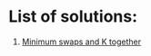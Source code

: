 # List of solutions:

1. [Minimum swaps and K together](https://github.com/SanjampreetSingh/PP/tree/master/GeeksForGeeks/Array%20Code/Minimum%20swaps%20and%20K%20together/)